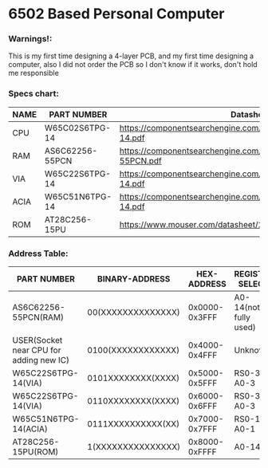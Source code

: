 # 6502 Based Personal Computer
### Warnings!:
This is my first time designing a 4-layer PCB, and my first time designing a computer,
also I did not order the PCB so I don't know if it works, don't hold me responsible
### Specs chart:
NAME | PART NUMBER | Datasheet
------------- | ------------- | -------------
CPU | W65C02S6TPG-14 | https://componentsearchengine.com/Datasheets/1/W65C02S6TPG-14.pdf
RAM | AS6C62256-55PCN | https://componentsearchengine.com/Datasheets/1/AS6C62256-55PCN.pdf
VIA | W65C22S6TPG-14 | https://componentsearchengine.com/Datasheets/1/W65C22S6TPG-14.pdf
ACIA | W65C51N6TPG-14 | https://componentsearchengine.com/Datasheets/1/W65C51N6TPG-14.pdf
ROM | AT28C256-15PU | https://www.mouser.com/datasheet/2/268/doc0006-1108095.pdf
### Address Table:
PART NUMBER | BINARY-ADDRESS | HEX-ADDRESS | REGISTER SELECT
------------- | ------------- | ------------- | -------------
AS6C62256-55PCN(RAM) | 00(XXXXXXXXXXXXXX) | 0x0000-0x3FFF | A0-14(not fully used)
USER(Socket near CPU for adding new IC) | 0100(XXXXXXXXXXXX) | 0x4000-0x4FFF | Unknown
W65C22S6TPG-14(VIA) | 0101XXXXXXXX(XXXX) | 0x5000-0x5FFF | RS0-3 = A0-3
W65C22S6TPG-14(VIA) | 0110XXXXXXXX(XXXX) | 0x6000-0x6FFF | RS0-3 = A0-3
W65C51N6TPG-14(ACIA) | 0111XXXXXXXXXX(XX) | 0x7000-0x7FFF | RS0-1 = A0-1
AT28C256-15PU(ROM) | 1(XXXXXXXXXXXXXXX) | 0x8000-0xFFFF | A0-14
